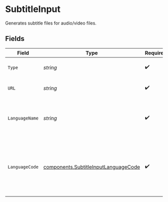 # SubtitleInput

Generates subtitle files for audio/video files.


## Fields

| Field                                                                                        | Type                                                                                         | Required                                                                                     | Description                                                                                  | Example                                                                                      |
| -------------------------------------------------------------------------------------------- | -------------------------------------------------------------------------------------------- | -------------------------------------------------------------------------------------------- | -------------------------------------------------------------------------------------------- | -------------------------------------------------------------------------------------------- |
| `Type`                                                                                       | *string*                                                                                     | :heavy_check_mark:                                                                           | Defines the type of input.<br/>                                                              | subtitle                                                                                     |
| `URL`                                                                                        | *string*                                                                                     | :heavy_check_mark:                                                                           | The direct URL of the subtitle file.                                                         | http://commondatastorage.googleapis.com/codeskulptor-assets/sounddogs/thrust.vtt             |
| `LanguageName`                                                                               | *string*                                                                                     | :heavy_check_mark:                                                                           | Name of the language in which the subtitles will be generated.                               | english                                                                                      |
| `LanguageCode`                                                                               | [components.SubtitleInputLanguageCode](../../models/components/subtitleinputlanguagecode.md) | :heavy_check_mark:                                                                           | The BCP 47 language code representing the language of the generated track.<br/>              | en-US                                                                                        |